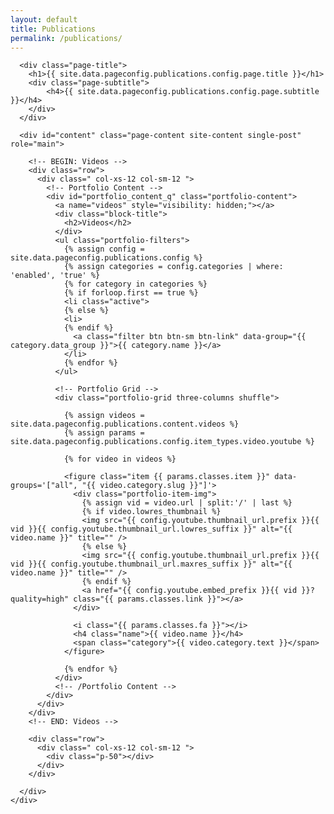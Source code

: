 ```yaml
---
layout: default
title: Publications
permalink: /publications/
---
```


<div id="main" class="site-main">
  <div id="main-content" class="single-page-content">
    <div id="primary" class="content-area">

      <div class="page-title">
        <h1>{{ site.data.pageconfig.publications.config.page.title }}</h1>
        <div class="page-subtitle">
            <h4>{{ site.data.pageconfig.publications.config.page.subtitle }}</h4>
        </div>
      </div>

      <div id="content" class="page-content site-content single-post" role="main">
        
        <!-- BEGIN: Videos -->
        <div class="row">
          <div class=" col-xs-12 col-sm-12 ">
            <!-- Portfolio Content -->
            <div id="portfolio_content_q" class="portfolio-content">
              <a name="videos" style="visibility: hidden;"></a>
              <div class="block-title">
                <h2>Videos</h2>
              </div>
              <ul class="portfolio-filters">
                {% assign config = site.data.pageconfig.publications.config %}
                {% assign categories = config.categories | where: 'enabled', 'true' %}
                {% for category in categories %}
                {% if forloop.first == true %}
                <li class="active">
                {% else %}
                <li>
                {% endif %}
                  <a class="filter btn btn-sm btn-link" data-group="{{ category.data_group }}">{{ category.name }}</a>
                </li>
                {% endfor %}
              </ul>

              <!-- Portfolio Grid -->
              <div class="portfolio-grid three-columns shuffle">

                {% assign videos = site.data.pageconfig.publications.content.videos %}
                {% assign params = site.data.pageconfig.publications.config.item_types.video.youtube %}

                {% for video in videos %}

                <figure class="item {{ params.classes.item }}" data-groups='["all", "{{ video.category.slug }}"]'>
                  <div class="portfolio-item-img">
                    {% assign vid = video.url | split:'/' | last %}
                    {% if video.lowres_thumbnail %}
                    <img src="{{ config.youtube.thumbnail_url.prefix }}{{ vid }}{{ config.youtube.thumbnail_url.lowres_suffix }}" alt="{{ video.name }}" title="" />
                    {% else %}
                    <img src="{{ config.youtube.thumbnail_url.prefix }}{{ vid }}{{ config.youtube.thumbnail_url.maxres_suffix }}" alt="{{ video.name }}" title="" />
                    {% endif %}
                    <a href="{{ config.youtube.embed_prefix }}{{ vid }}?quality=high" class="{{ params.classes.link }}"></a>
                  </div>

                  <i class="{{ params.classes.fa }}"></i>
                  <h4 class="name">{{ video.name }}</h4>
                  <span class="category">{{ video.category.text }}</span>
                </figure>

                {% endfor %}
              </div>
              <!-- /Portfolio Content -->
            </div>
          </div>
        </div>
        <!-- END: Videos -->

        <div class="row">
          <div class=" col-xs-12 col-sm-12 ">
            <div class="p-50"></div>
          </div>
        </div>

      </div>
    </div>
  </div>
</div>